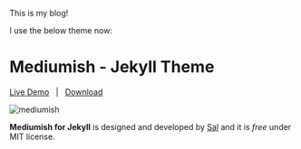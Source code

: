 This is my blog!

I use the below theme now:

# Mediumish - Jekyll Theme

[Live Demo](https://wowthemesnet.github.io/mediumish-theme-jekyll/) &nbsp; | &nbsp; [Download](https://github.com/wowthemesnet/mediumish-theme-jekyll/archive/master.zip) &nbsp;

![mediumish](assets/images/mediumish-jekyll-template.png)

**Mediumish for Jekyll** is designed and developed by [Sal](https://www.wowthemes.net) and it is *free* under MIT license. 